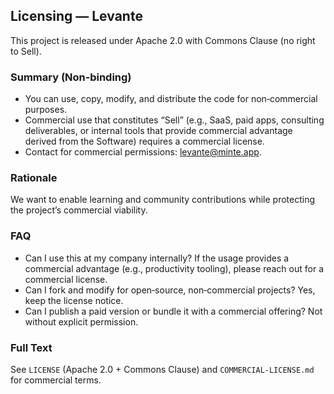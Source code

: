 ## Licensing — Levante

This project is released under Apache 2.0 with Commons Clause (no right to Sell).

### Summary (Non‑binding)
- You can use, copy, modify, and distribute the code for non‑commercial purposes.
- Commercial use that constitutes “Sell” (e.g., SaaS, paid apps, consulting deliverables, or internal tools that provide commercial advantage derived from the Software) requires a commercial license.
- Contact for commercial permissions: levante@minte.app.

### Rationale
We want to enable learning and community contributions while protecting the project’s commercial viability.

### FAQ
- Can I use this at my company internally? If the usage provides a commercial advantage (e.g., productivity tooling), please reach out for a commercial license.
- Can I fork and modify for open‑source, non‑commercial projects? Yes, keep the license notice.
- Can I publish a paid version or bundle it with a commercial offering? Not without explicit permission.

### Full Text
See `LICENSE` (Apache 2.0 + Commons Clause) and `COMMERCIAL-LICENSE.md` for commercial terms.


